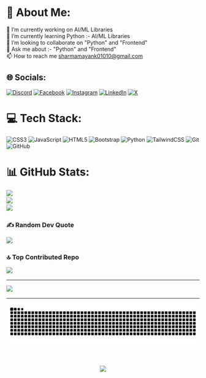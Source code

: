 # 💫 About Me:
🔭 I’m currently working on AI/ML Libraries<br>🌱 I’m currently learning Python :- AI/ML Libraries<br>👯 I’m looking to collaborate on "Python" and "Frontend"<br>💬 Ask me about :- "Python" and "Frontend"<br>📫 How to reach me sharmamayank01010@gmail.com<br>


## 🌐 Socials:
[![Discord](https://img.shields.io/badge/Discord-%237289DA.svg?logo=discord&logoColor=white)](https://discord.gg/https://www.reddit.com/user/BahuRani001/) [![Facebook](https://img.shields.io/badge/Facebook-%231877F2.svg?logo=Facebook&logoColor=white)](https://facebook.com/https://www.facebook.com/profile.php?id=100083932170163) [![Instagram](https://img.shields.io/badge/Instagram-%23E4405F.svg?logo=Instagram&logoColor=white)](https://instagram.com/https://www.instagram.com/sharmamayank1221/) [![LinkedIn](https://img.shields.io/badge/LinkedIn-%230077B5.svg?logo=linkedin&logoColor=white)](https://linkedin.com/in/https://www.linkedin.com/in/mayanksharma3369/) [![X](https://img.shields.io/badge/X-black.svg?logo=X&logoColor=white)](https://x.com/https://x.com/MayankS23610) 

# 💻 Tech Stack:
![CSS3](https://img.shields.io/badge/css3-%231572B6.svg?style=for-the-badge&logo=css3&logoColor=white) ![JavaScript](https://img.shields.io/badge/javascript-%23323330.svg?style=for-the-badge&logo=javascript&logoColor=%23F7DF1E) ![HTML5](https://img.shields.io/badge/html5-%23E34F26.svg?style=for-the-badge&logo=html5&logoColor=white) ![Bootstrap](https://img.shields.io/badge/bootstrap-%238511FA.svg?style=for-the-badge&logo=bootstrap&logoColor=white) ![Python](https://img.shields.io/badge/python-3670A0?style=for-the-badge&logo=python&logoColor=ffdd54) ![TailwindCSS](https://img.shields.io/badge/tailwindcss-%2338B2AC.svg?style=for-the-badge&logo=tailwind-css&logoColor=white) ![Git](https://img.shields.io/badge/git-%23F05033.svg?style=for-the-badge&logo=git&logoColor=white) ![GitHub](https://img.shields.io/badge/github-%23121011.svg?style=for-the-badge&logo=github&logoColor=white)
# 📊 GitHub Stats:
![](https://github-readme-stats.vercel.app/api?username=MAYANKSHARMA01010&theme=github_dark&hide_border=false&include_all_commits=false&count_private=false)<br/>
![](https://github-readme-streak-stats.herokuapp.com/?user=MAYANKSHARMA01010&theme=github_dark&hide_border=false)<br/>
![](https://github-readme-stats.vercel.app/api/top-langs/?username=MAYANKSHARMA01010&theme=github_dark&hide_border=false&include_all_commits=false&count_private=false&layout=compact)

### ✍️ Random Dev Quote
![](https://quotes-github-readme.vercel.app/api?type=horizontal&theme=radical)

### 🔝 Top Contributed Repo
![](https://github-contributor-stats.vercel.app/api?username=MAYANKSHARMA01010&limit=5&theme=dark&combine_all_yearly_contributions=true)

---
[![](https://visitcount.itsvg.in/api?id=MAYANKSHARMA01010&icon=0&color=0)](https://visitcount.itsvg.in)

---
<div align="center">
  <a href="https://github.com/CWAbhi">
<picture align="center">
  <source media="(prefers-color-scheme: dark)" srcset="https://github.com/pythonicforge/pythonicforge/blob/output/github-contribution-grid-snake-dark.svg" />
  <source media="(prefers-color-scheme: light)" srcset="https://github.com/pythonicforge/pythonicforge/blob/output/github-contribution-grid-snake.svg" />
  <img alt="github-snake" src="https://github.com/pythonicforge/pythonicforge/blob/output/github-contribution-grid-snake.svg" />
</picture></a>
</div>
<br>
<br> 
<div align="center">
  
  [![](https://visitcount.itsvg.in/api?id=MAYANKSHARMA01010&icon=0&color=0)](https://visitcount.itsvg.in)
</div>
